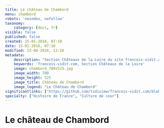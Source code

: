 ```yaml
---
title: Le château de Chambord
menu: chambord
robots: 'noindex, nofollow'
taxonomy:
    category: [docs, fr]
visible: false
published: false
created: 15-01-2016, 07:10
date: 15-01-2016, 07:10
modified: 15-08-2016, 12:26
metadata:
    description: "Section Châteaux de la Loire du site francois-vidit.com"
    keywords: 'francois-vidit.com, Section Châteaux de la Loire'
    image: chambord_700x525.jpg
    image_width: 700
    image_height: 525
    image_title: Château de Chambord
    image_legend: "Le Château de Chambord"
significantlinks: ["https://github.com/tidiview/francois-vidit.com/blob/develop/user/sites/docs/pages/01.home/03.chateaux-de-la-loire/01.Chambord/chapter.fr.md"]
specialty: ["Histoire de France", "Culture de cour"]
---
```


# Le château de Chambord